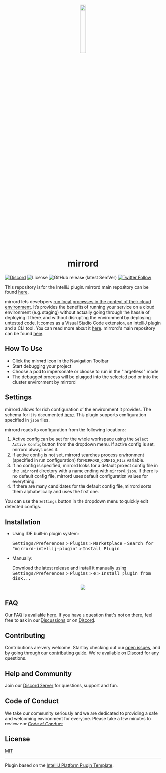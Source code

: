 <p align="center">
  <img src="images/icon.png" width="20%">
</p>
<h1 align="center">mirrord</h1>

[![Discord](https://img.shields.io/discord/933706914808889356?color=5865F2&label=Discord&logo=discord&logoColor=white)](https://discord.gg/metalbear)
![License](https://img.shields.io/badge/license-MIT-green)
![GitHub release (latest SemVer)](https://img.shields.io/github/v/release/metalbear-co/mirrord-intellij)
[![Twitter Follow](https://img.shields.io/twitter/follow/metalbearco?style=social)](https://twitter.com/metalbearco)

This repository is for the IntelliJ plugin.
mirrord main repository can be found [here](https://github.com/metalbear-co/mirrord).

<!-- Plugin description -->

mirrord lets developers [run local processes in the context of their cloud environment](https://mirrord.dev).
It’s provides the benefits of running your service on a cloud environment (e.g. staging) without actually
going through the hassle of deploying it there, and without disrupting the environment by deploying untested code.
It comes as a Visual Studio Code extension, an IntelliJ plugin and a CLI tool. You can read more about it [here](https://mirrord.dev/docs/overview/introduction/).
mirrord's main repository can be found [here](https://github.com/metalbear-co/mirrord).

## How To Use

- Click the mirrord icon in the Navigation Toolbar
- Start debugging your project
- Choose a pod to impersonate or choose to run in the "targetless" mode
- The debugged process will be plugged into the selected pod or into the cluster environment by mirrord

## Settings

mirrord allows for rich configuration of the environment it provides. The schema for it is documented [here](https://mirrord.dev/docs/overview/configuration/).
This plugin supports configuration specified in `json` files.

mirrord reads its configuration from the following locations:

1. Active config can be set for the whole workspace using the `Select Active Config` button from the dropdown menu.
   If active config is set, mirrord always uses it.
2. If active config is not set, mirrord searches process environment (specified in run configuration) for `MIRRORD_CONFIG_FILE` variable.
3. If no config is specified, mirrord looks for a default project config file in the `.mirrord` directory with a name ending with `mirrord.json`.
   If there is no default config file, mirrord uses default configuration values for everything.
4. If there are many candidates for the default config file, mirrord sorts them alphabetically and uses the first one.

You can use the `Settings` button in the dropdown menu to quickly edit detected configs.

<!-- Plugin description end -->

## Installation

- Using IDE built-in plugin system:
  
  <kbd>Settings/Preferences</kbd> > <kbd>Plugins</kbd> > <kbd>Marketplace</kbd> > <kbd>Search for "mirrord-intellij-plugin"</kbd> >
  <kbd>Install Plugin</kbd>
  
- Manually:

  Download the latest release and install it manually using
  <kbd>Settings/Preferences</kbd> > <kbd>Plugins</kbd> > <kbd>⚙️</kbd> > <kbd>Install plugin from disk...</kbd>

<p align="center">
  <img src="./src/main/resources/META-INF/usage.gif">
</p>

## FAQ

Our FAQ is available [here](https://mirrord.dev/docs/overview/faq/).
If you have a question that's not on there, feel free to ask in our [Discussions](https://github.com/metalbear-co/mirrord/discussions)
or on [Discord](https://discord.gg/metalbear).

## Contributing

Contributions are very welcome. Start by checking out our [open issues](https://github.com/metalbear-co/mirrord-intellij/issues),
and by going through our [contributing guide](CONTRIBUTING.md).
We're available on [Discord](https://discord.gg/metalbear) for any questions.

## Help and Community

Join our [Discord Server](https://discord.gg/metalbear) for questions, support and fun.

## Code of Conduct

We take our community seriously and we are dedicated to providing a safe and welcoming environment for everyone.
Please take a few minutes to review our [Code of Conduct](./CODE_OF_CONDUCT.md).

## License

[MIT](./LICENSE)

---

Plugin based on the [IntelliJ Platform Plugin Template](https://github.com/JetBrains/intellij-platform-plugin-template).
